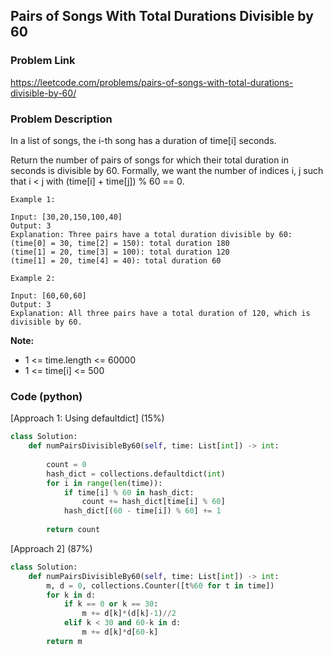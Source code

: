 ## Pairs of Songs With Total Durations Divisible by 60

### Problem Link

https://leetcode.com/problems/pairs-of-songs-with-total-durations-divisible-by-60/

### Problem Description 

In a list of songs, the i-th song has a duration of time[i] seconds. 

Return the number of pairs of songs for which their total duration in seconds is divisible by 60.  Formally, we want the number of indices i, j such that i < j with (time[i] + time[j]) % 60 == 0.

```
Example 1:

Input: [30,20,150,100,40]
Output: 3
Explanation: Three pairs have a total duration divisible by 60:
(time[0] = 30, time[2] = 150): total duration 180
(time[1] = 20, time[3] = 100): total duration 120
(time[1] = 20, time[4] = 40): total duration 60

```

```
Example 2:

Input: [60,60,60]
Output: 3
Explanation: All three pairs have a total duration of 120, which is divisible by 60.

```

**Note:**

* 1 <= time.length <= 60000
* 1 <= time[i] <= 500

### Code (python)

[Approach 1: Using defaultdict] (15%)

```python
class Solution:
    def numPairsDivisibleBy60(self, time: List[int]) -> int:
        
        count = 0
        hash_dict = collections.defaultdict(int)
        for i in range(len(time)):
            if time[i] % 60 in hash_dict:
                count += hash_dict[time[i] % 60]
            hash_dict[(60 - time[i]) % 60] += 1
                    
        return count 
```

[Approach 2] (87%)

```python
class Solution:
    def numPairsDivisibleBy60(self, time: List[int]) -> int:
        m, d = 0, collections.Counter([t%60 for t in time])
        for k in d:
            if k == 0 or k == 30:
                m += d[k]*(d[k]-1)//2
            elif k < 30 and 60-k in d:
                m += d[k]*d[60-k]
        return m
```